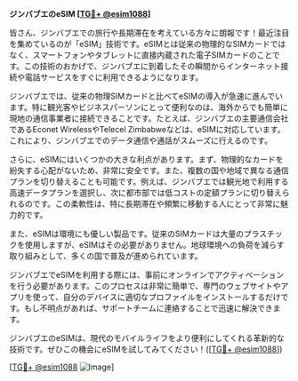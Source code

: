 **ジンバブエのeSIM [[TG💪+ @esim1088](https://t.me/s/esim1088)]**

皆さん、ジンバブエでの旅行や長期滞在を考えている方々に朗報です！最近注目を集めているのが「eSIM」技術です。eSIMとは従来の物理的なSIMカードではなく、スマートフォンやタブレットに直接内蔵された電子SIMカードのことです。この技術のおかげで、ジンバブエに到着したその瞬間からインターネット接続や電話サービスをすぐに利用できるようになります。

ジンバブエでは、従来の物理SIMカードと比べてeSIMの導入が急速に進んでいます。特に観光客やビジネスパーソンにとって便利なのは、海外からでも簡単に現地の通信事業者に接続できることです。たとえば、ジンバブエの主要通信会社であるEconet WirelessやTelecel Zimbabweなどは、eSIMに対応しています。これにより、ジンバブエでのデータ通信や通話がスムーズに行えるのです。

さらに、eSIMにはいくつかの大きな利点があります。まず、物理的なカードを紛失する心配がないため、非常に安全です。また、複数の国や地域で異なる通信プランを切り替えることも可能です。例えば、ジンバブエでは観光地で利用する高速データプランを選択し、次に都市部では低コストの定額プランに切り替えられるのです。この柔軟性は、特に長期滞在や頻繁に移動する人にとって非常に魅力的です。

また、eSIMは環境にも優しい製品です。従来のSIMカードは大量のプラスチックを使用しますが、eSIMはその必要がありません。地球環境への負荷を減らす取り組みとして、多くの国で普及が進められています。

ジンバブエでeSIMを利用する際には、事前にオンラインでアクティベーションを行う必要があります。このプロセスは非常に簡単で、専門のウェブサイトやアプリを使って、自分のデバイスに適切なプロファイルをインストールするだけです。もし不明点があれば、サポートチームに連絡することで迅速に解決できます。

ジンバブエのeSIMは、現代のモバイルライフをより便利にしてくれる革新的な技術です。ぜひこの機会にeSIMを試してみてください！([[TG💪+ @esim1088](https://t.me/s/esim1088)])

[[TG💪+ @esim1088](https://t.me/s/esim1088) ![Image](https://i.postimg.cc/Y0z9fWf4/image.png)]